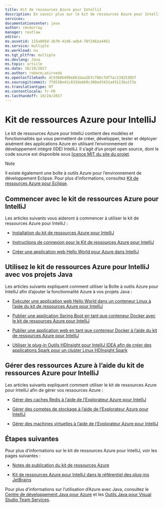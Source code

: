 ```yaml
---
title: Kit de ressources Azure pour IntelliJ
description: En savoir plus sur le kit de ressources Azure pour IntelliJ.
services: 
documentationcenter: java
author: rmcmurray
manager: routlaw
editor: 
ms.assetid: 115a095d-1b70-41d6-adb4-78f24b2a4451
ms.service: multiple
ms.workload: na
ms.tgt_pltfrm: multiple
ms.devlang: Java
ms.topic: article
ms.date: 10/19/2017
ms.author: robmcm;asirveda
ms.openlocfilehash: dc93b0b490eb61baa2b7cf86c7df7ac13925305f
ms.sourcegitcommit: 7f8538e41c833deb69c300ad3431a431136a1f3e
ms.translationtype: HT
ms.contentlocale: fr-FR
ms.lasthandoff: 10/24/2017
---
```

# <a name="azure-toolkit-for-intellij"></a>Kit de ressources Azure pour IntelliJ
Le kit de ressources Azure pour IntelliJ contient des modèles et fonctionnalités qui vous permettent de créer, développer, tester et déployer aisément des applications Azure en utilisant l’environnement de développement intégré (IDE) IntelliJ. Il s’agit d’un projet open source, dont le code source est disponible sous [licence MIT du site du projet](https://github.com/microsoft/azure-tools-for-java).

> [!NOTE]
> Il existe également une boîte à outils Azure pour l’environnement de développement Eclipse. Pour plus d’informations, consultez [Kit de ressources Azure pour Eclipse](../eclipse/azure-toolkit-for-eclipse.md).
> 
> 

## <a name="get-started-with-the-azure-toolkit-for-intellij"></a>Commencer avec le kit de ressources Azure pour IntelliJ
Les articles suivants vous aideront à commencer à utiliser le kit de ressources Azure pour IntelliJ :

* [Installation du kit de ressources Azure pour IntelliJ](azure-toolkit-for-intellij-installation.md)

* [Instructions de connexion pour le Kit de ressources Azure pour IntelliJ](azure-toolkit-for-intellij-sign-in-instructions.md)

* [Créer une application web Hello World pour Azure dans IntelliJ](azure-toolkit-for-intellij-create-hello-world-web-app.md)

## <a name="use-the-azure-toolkit-for-intellij-with-your-java-projects"></a>Utilisez le kit de ressources Azure pour IntelliJ avec vos projets Java
Les articles suivants expliquent comment utiliser la Boîte à outils Azure pour IntelliJ afin d’ajouter la fonctionnalité Azure à vos projets Java :

* [Exécuter une application web Hello World dans un conteneur Linux à l’aide du kit de ressources Azure pour IntelliJ](azure-toolkit-for-intellij-hello-world-web-app-linux.md)

* [Publier une application Spring Boot en tant que conteneur Docker avec le kit de ressources Azure pour IntelliJ](azure-toolkit-for-intellij-publish-spring-boot-docker-app.md)

* [Publier une application web en tant que conteneur Docker à l’aide du kit de ressources Azure pour IntelliJ](azure-toolkit-for-intellij-publish-as-docker-container.md)

* [Utiliser le plug-in Outils HDInsight pour IntelliJ IDEA afin de créer des applications Spark pour un cluster Linux HDInsight Spark](/azure/hdinsight/hdinsight-apache-spark-intellij-tool-plugin)

## <a name="manage-azure-resources-using-the-azure-toolkit-for-intellij"></a>Gérer des ressources Azure à l’aide du kit de ressources Azure pour IntelliJ
Les articles suivants expliquent comment utiliser le kit de ressources Azure pour IntelliJ afin de gérer vos ressources Azure :

* [Gérer des caches Redis à l’aide de l’Explorateur Azure pour IntelliJ](azure-toolkit-for-intellij-managing-redis-caches-using-azure-explorer.md)

* [Gérer des comptes de stockage à l’aide de l’Explorateur Azure pour IntelliJ](azure-toolkit-for-intellij-managing-virtual-machines-using-azure-explorer.md)

* [Gérer des machines virtuelles à l’aide de l’Explorateur Azure pour IntelliJ](azure-toolkit-for-intellij-managing-storage-accounts-using-azure-explorer.md)

## <a name="next-steps"></a>Étapes suivantes

Pour plus d’informations sur le kit de ressources Azure pour IntelliJ, voir les pages suivantes :

* [Notes de publication du kit de ressources Azure](https://github.com/Microsoft/azure-tools-for-java/releases)

* [Kit de ressources Azure pour IntelliJ dans le référentiel des plug-ins JetBrains](https://plugins.jetbrains.com/plugin/8053-azure-toolkit-for-intellij)

Pour plus d’informations sur l’utilisation d’Azure avec Java, consultez le [Centre de développement Java pour Azure](https://azure.microsoft.com/develop/java/) et les [Outils Java pour Visual Studio Team Services](https://java.visualstudio.com/).

<!-- [!INCLUDE [azure-toolkit-additional-resources](../includes/azure-toolkit-additional-resources.md)] -->

<!-- URL List -->

[Azure Java Developer Center]: https://azure.microsoft.com/develop/java/
[Java Tools for Visual Studio Team Services]: https://java.visualstudio.com/

<!-- Temporarily Deprecated URLs -->

<!-- [Debug a Java Web App on Azure in IntelliJ]: ./app-service-web/app-service-web-debug-java-web-app-in-intellij.md -->
